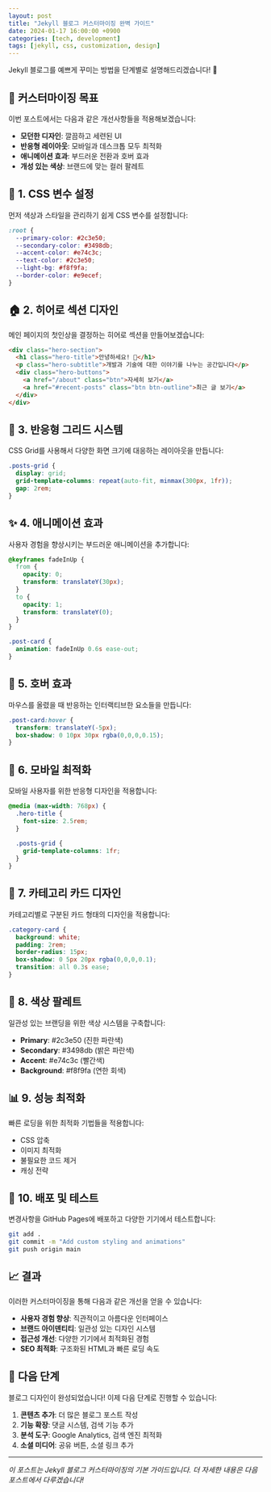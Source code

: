 ```yaml
---
layout: post
title: "Jekyll 블로그 커스터마이징 완벽 가이드"
date: 2024-01-17 16:00:00 +0900
categories: [tech, development]
tags: [jekyll, css, customization, design]
---
```


Jekyll 블로그를 예쁘게 꾸미는 방법을 단계별로 설명해드리겠습니다! 🎨

## 🎯 커스터마이징 목표

이번 포스트에서는 다음과 같은 개선사항들을 적용해보겠습니다:

- **모던한 디자인**: 깔끔하고 세련된 UI
- **반응형 레이아웃**: 모바일과 데스크톱 모두 최적화
- **애니메이션 효과**: 부드러운 전환과 호버 효과
- **개성 있는 색상**: 브랜드에 맞는 컬러 팔레트

## 🎨 1. CSS 변수 설정

먼저 색상과 스타일을 관리하기 쉽게 CSS 변수를 설정합니다:

```scss
:root {
  --primary-color: #2c3e50;
  --secondary-color: #3498db;
  --accent-color: #e74c3c;
  --text-color: #2c3e50;
  --light-bg: #f8f9fa;
  --border-color: #e9ecef;
}
```

## 🏠 2. 히어로 섹션 디자인

메인 페이지의 첫인상을 결정하는 히어로 섹션을 만들어보겠습니다:

```html
<div class="hero-section">
  <h1 class="hero-title">안녕하세요! 👋</h1>
  <p class="hero-subtitle">개발과 기술에 대한 이야기를 나누는 공간입니다</p>
  <div class="hero-buttons">
    <a href="/about" class="btn">자세히 보기</a>
    <a href="#recent-posts" class="btn btn-outline">최근 글 보기</a>
  </div>
</div>
```

## 📱 3. 반응형 그리드 시스템

CSS Grid를 사용해서 다양한 화면 크기에 대응하는 레이아웃을 만듭니다:

```scss
.posts-grid {
  display: grid;
  grid-template-columns: repeat(auto-fit, minmax(300px, 1fr));
  gap: 2rem;
}
```

## ✨ 4. 애니메이션 효과

사용자 경험을 향상시키는 부드러운 애니메이션을 추가합니다:

```scss
@keyframes fadeInUp {
  from {
    opacity: 0;
    transform: translateY(30px);
  }
  to {
    opacity: 1;
    transform: translateY(0);
  }
}

.post-card {
  animation: fadeInUp 0.6s ease-out;
}
```

## 🎯 5. 호버 효과

마우스를 올렸을 때 반응하는 인터랙티브한 요소들을 만듭니다:

```scss
.post-card:hover {
  transform: translateY(-5px);
  box-shadow: 0 10px 30px rgba(0,0,0,0.15);
}
```

## 📱 6. 모바일 최적화

모바일 사용자를 위한 반응형 디자인을 적용합니다:

```scss
@media (max-width: 768px) {
  .hero-title {
    font-size: 2.5rem;
  }
  
  .posts-grid {
    grid-template-columns: 1fr;
  }
}
```

## 🎨 7. 카테고리 카드 디자인

카테고리별로 구분된 카드 형태의 디자인을 적용합니다:

```scss
.category-card {
  background: white;
  padding: 2rem;
  border-radius: 15px;
  box-shadow: 0 5px 20px rgba(0,0,0,0.1);
  transition: all 0.3s ease;
}
```

## 🌈 8. 색상 팔레트

일관성 있는 브랜딩을 위한 색상 시스템을 구축합니다:

- **Primary**: #2c3e50 (진한 파란색)
- **Secondary**: #3498db (밝은 파란색)
- **Accent**: #e74c3c (빨간색)
- **Background**: #f8f9fa (연한 회색)

## 📊 9. 성능 최적화

빠른 로딩을 위한 최적화 기법들을 적용합니다:

- CSS 압축
- 이미지 최적화
- 불필요한 코드 제거
- 캐싱 전략

## 🚀 10. 배포 및 테스트

변경사항을 GitHub Pages에 배포하고 다양한 기기에서 테스트합니다:

```bash
git add .
git commit -m "Add custom styling and animations"
git push origin main
```

## 📈 결과

이러한 커스터마이징을 통해 다음과 같은 개선을 얻을 수 있습니다:

- **사용자 경험 향상**: 직관적이고 아름다운 인터페이스
- **브랜드 아이덴티티**: 일관성 있는 디자인 시스템
- **접근성 개선**: 다양한 기기에서 최적화된 경험
- **SEO 최적화**: 구조화된 HTML과 빠른 로딩 속도

## 🎯 다음 단계

블로그 디자인이 완성되었습니다! 이제 다음 단계로 진행할 수 있습니다:

1. **콘텐츠 추가**: 더 많은 블로그 포스트 작성
2. **기능 확장**: 댓글 시스템, 검색 기능 추가
3. **분석 도구**: Google Analytics, 검색 엔진 최적화
4. **소셜 미디어**: 공유 버튼, 소셜 링크 추가

---

*이 포스트는 Jekyll 블로그 커스터마이징의 기본 가이드입니다. 더 자세한 내용은 다음 포스트에서 다루겠습니다!* 